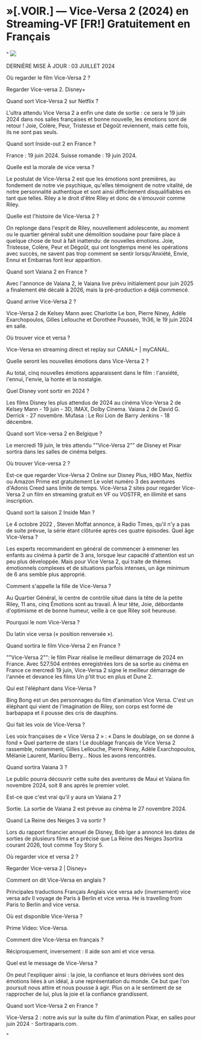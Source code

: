 # »[.VOIR.] — Vice-Versa 2 (2024) en Streaming-VF [FR!] Gratuitement en Français
" <a href="https://perfect-movies.com/fr/movie/1022789/inside-out-2.git"><img src="https://www.techmehow.com/wp-content/uploads/2024/03/rgbsrteg.gif" style="max-width: 100%;"></a></p>

DERNIÈRE MISE À JOUR : 03 JUILLET 2024

Où regarder le film Vice-Versa 2 ?

Regarder Vice-versa 2. Disney+

Quand sort Vice-Versa 2 sur Netflix ?

L'ultra attendu Vice Versa 2 a enfin une date de sortie : ce sera le 19 juin 2024 dans nos salles françaises et bonne nouvelle, les émotions sont de retour ! Joie, Colère, Peur, Tristesse et Dégoût reviennent, mais cette fois, ils ne sont pas seuls.

Quand sort Inside-out 2 en France ?

France : 19 juin 2024. Suisse romande : 19 juin 2024.

Quelle est la morale de vice versa ?

Le postulat de Vice-Versa 2 est que les émotions sont premières, au fondement de notre vie psychique, qu'elles témoignent de notre vitalité, de notre personnalité authentique et sont ainsi difficilement disqualifiables en tant que telles. Riley a le droit d'être Riley et donc de s'émouvoir comme Riley.

Quelle est l'histoire de Vice-Versa 2 ?

On replonge dans l'esprit de Riley, nouvellement adolescente, au moment ou le quartier général subit une démolition soudaine pour faire place à quelque chose de tout à fait inattendu: de nouvelles émotions. Joie, Tristesse, Colère, Peur et Dégoût, qui ont longtemps mené les opérations avec succès, ne savent pas trop comment se sentir lorsqu'Anxiété, Envie, Ennui et Embarras font leur apparition.

Quand sort Vaiana 2 en France ?

Avec l'annonce de Vaiana 2, le Vaiana live prévu initialement pour juin 2025 a finalement été décalé à 2026, mais la pré-production a déjà commencé.

Quand arrive Vice-Versa 2 ?

Vice-Versa 2 de Kelsey Mann avec Charlotte Le bon, Pierre Niney, Adèle Exarchopoulos, Gilles Lellouche et Dorothée Pousséo, 1h36, le 19 juin 2024 en salle.

Où trouver vice et versa ?

Vice-Versa en streaming direct et replay sur CANAL+ | myCANAL.

Quelle seront les nouvelles émotions dans Vice-Versa 2 ?

Au total, cinq nouvelles émotions apparaissent dans le film : l'anxiété, l'ennui, l'envie, la honte et la nostalgie.

Quel Disney vont sortir en 2024 ?

Les films Disney les plus attendus de 2024 au cinéma
Vice-Versa 2 de Kelsey Mann - 19 juin - 3D, IMAX, Dolby Cinema.
Vaiana 2 de David G. Derrick - 27 novembre.
Mufasa : Le Roi Lion de Barry Jenkins - 18 décembre.

Quand sort Vice-versa 2 en Belgique ?

Le mercredi 19 juin, le très attendu ""Vice-Versa 2"" de Disney et Pixar sortira dans les salles de cinéma belges.

Où trouver Vice-versa 2 ?

Est-ce que regarder Vice-Versa 2 Online sur Disney Plus, HBO Max, Netflix ou Amazon Prime est gratuitement Le volet numéro 3 des aventures d'Adonis Creed sans limite de temps. Vice-Versa 2 sites pour regarder Vice-Versa 2 un film en streaming gratuit en VF ou VOSTFR, en illimité et sans inscription.

Quand sort la saison 2 Inside Man ?

Le 4 octobre 2022 , Steven Moffat annonce, à Radio Times, qu'il n'y a pas de suite prévue, la série étant clôturée après ces quatre épisodes.
Quel âge Vice-Versa ?

Les experts recommandent en général de commencer à emmener les enfants au cinéma à partir de 3 ans, lorsque leur capacité d'attention est un peu plus développée. Mais pour Vice Versa 2, qui traite de thèmes émotionnels complexes et de situations parfois intenses, un âge minimum de 6 ans semble plus approprié.

Comment s'appelle la fille de Vice-Versa ?

Au Quartier Général, le centre de contrôle situé dans la tête de la petite Riley, 11 ans, cinq Émotions sont au travail. À leur tête, Joie, débordante d'optimisme et de bonne humeur, veille à ce que Riley soit heureuse.

Pourquoi le nom Vice-Versa ?

Du latin vice versa (« position renversée »).

Quand sortira le film Vice-Versa 2 en France ?

""Vice-Versa 2"": le film Pixar réalise le meilleur démarrage de 2024 en France. Avec 527.504 entrées enregistrées lors de sa sortie au cinéma en France ce mercredi 19 juin, Vice-Versa 2 signe le meilleur démarrage de l'année et devance les films Un p'tit truc en plus et Dune 2.

Qui est l'éléphant dans Vice-Versa ?

Bing Bong est un des personnages du film d'animation Vice Versa. C'est un éléphant qui vient de l'imagination de Riley, son corps est formé de barbapapa et il pousse des cris de dauphins.

Qui fait les voix de Vice-Versa ?

Les voix françaises de « Vice Versa 2 » : « Dans le doublage, on se donne à fond » Quel parterre de stars ! Le doublage français de Vice Versa 2 rassemble, notamment, Gilles Lellouche, Pierre Niney, Adèle Exarchopoulos, Mélanie Laurent, Marilou Berry… Nous les avons rencontrés.

Quand sortira Vaiana 3 ?

Le public pourra découvrir cette suite des aventures de Maui et Vaïana fin novembre 2024, soit 8 ans après le premier volet.

Est-ce que c'est vrai qu'il y aura un Vaiana 2 ?

Sortie. La sortie de Vaiana 2 est prévue au cinéma le 27 novembre 2024.

Quand La Reine des Neiges 3 va sortir ?

Lors du rapport financier annuel de Disney, Bob Iger a annoncé les dates de sorties de plusieurs films et a précisé que La Reine des Neiges 3sortira courant 2026, tout comme Toy Story 5.

Où regarder vice et versa 2 ?

Regarder Vice-versa 2 | Disney+

Comment on dit Vice-Versa en anglais ?

Principales traductions
Français Anglais
vice versa adv	(inversement)	vice versa adv
Il voyage de Paris à Berlin et vice versa.
He is travelling from Paris to Berlin and vice versa.

Où est disponible Vice-Versa ?

Prime Video: Vice-Versa.

Comment dire Vice-Versa en français ?

Réciproquement, inversement : Il aide son ami et vice versa.

Quel est le message de Vice-Versa ?

On peut l'expliquer ainsi : la joie, la confiance et leurs dérivées sont des émotions liées à un idéal, à une représentation du monde. Ce but que l'on poursuit nous attire et nous pousse à agir. Plus on a le sentiment de se rapprocher de lui, plus la joie et la confiance grandissent.

Quand sort Vice-Versa 2 en France ?

Vice-Versa 2 : notre avis sur la suite du film d'animation Pixar, en salles pour juin 2024 - Sortiraparis.com.

"
